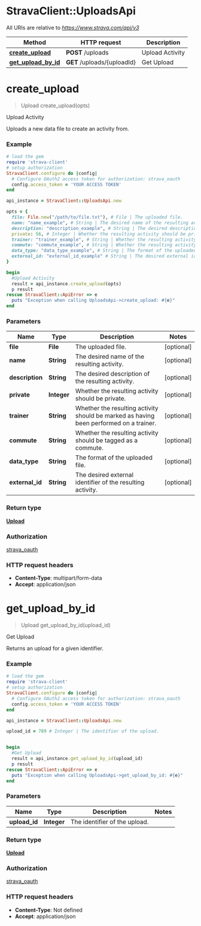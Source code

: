 # StravaClient::UploadsApi

All URIs are relative to *https://www.strava.com/api/v3*

Method | HTTP request | Description
------------- | ------------- | -------------
[**create_upload**](UploadsApi.md#create_upload) | **POST** /uploads | Upload Activity
[**get_upload_by_id**](UploadsApi.md#get_upload_by_id) | **GET** /uploads/{uploadId} | Get Upload


# **create_upload**
> Upload create_upload(opts)

Upload Activity

Uploads a new data file to create an activity from.

### Example
```ruby
# load the gem
require 'strava-client'
# setup authorization
StravaClient.configure do |config|
  # Configure OAuth2 access token for authorization: strava_oauth
  config.access_token = 'YOUR ACCESS TOKEN'
end

api_instance = StravaClient::UploadsApi.new

opts = { 
  file: File.new("/path/to/file.txt"), # File | The uploaded file.
  name: "name_example", # String | The desired name of the resulting activity.
  description: "description_example", # String | The desired description of the resulting activity.
  private: 56, # Integer | Whether the resulting activity should be private.
  trainer: "trainer_example", # String | Whether the resulting activity should be marked as having been performed on a trainer.
  commute: "commute_example", # String | Whether the resulting activity should be tagged as a commute.
  data_type: "data_type_example", # String | The format of the uploaded file.
  external_id: "external_id_example" # String | The desired external identifier of the resulting activity.
}

begin
  #Upload Activity
  result = api_instance.create_upload(opts)
  p result
rescue StravaClient::ApiError => e
  puts "Exception when calling UploadsApi->create_upload: #{e}"
end
```

### Parameters

Name | Type | Description  | Notes
------------- | ------------- | ------------- | -------------
 **file** | **File**| The uploaded file. | [optional] 
 **name** | **String**| The desired name of the resulting activity. | [optional] 
 **description** | **String**| The desired description of the resulting activity. | [optional] 
 **private** | **Integer**| Whether the resulting activity should be private. | [optional] 
 **trainer** | **String**| Whether the resulting activity should be marked as having been performed on a trainer. | [optional] 
 **commute** | **String**| Whether the resulting activity should be tagged as a commute. | [optional] 
 **data_type** | **String**| The format of the uploaded file. | [optional] 
 **external_id** | **String**| The desired external identifier of the resulting activity. | [optional] 

### Return type

[**Upload**](Upload.md)

### Authorization

[strava_oauth](../README.md#strava_oauth)

### HTTP request headers

 - **Content-Type**: multipart/form-data
 - **Accept**: application/json



# **get_upload_by_id**
> Upload get_upload_by_id(upload_id)

Get Upload

Returns an upload for a given identifier.

### Example
```ruby
# load the gem
require 'strava-client'
# setup authorization
StravaClient.configure do |config|
  # Configure OAuth2 access token for authorization: strava_oauth
  config.access_token = 'YOUR ACCESS TOKEN'
end

api_instance = StravaClient::UploadsApi.new

upload_id = 789 # Integer | The identifier of the upload.


begin
  #Get Upload
  result = api_instance.get_upload_by_id(upload_id)
  p result
rescue StravaClient::ApiError => e
  puts "Exception when calling UploadsApi->get_upload_by_id: #{e}"
end
```

### Parameters

Name | Type | Description  | Notes
------------- | ------------- | ------------- | -------------
 **upload_id** | **Integer**| The identifier of the upload. | 

### Return type

[**Upload**](Upload.md)

### Authorization

[strava_oauth](../README.md#strava_oauth)

### HTTP request headers

 - **Content-Type**: Not defined
 - **Accept**: application/json




